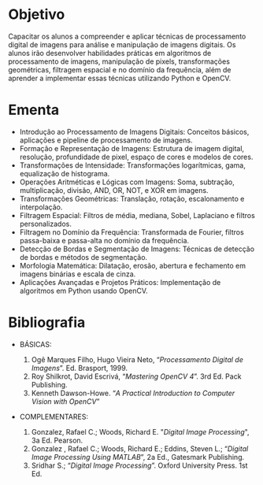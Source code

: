 # Objetivo

Capacitar os alunos a compreender e aplicar técnicas de processamento digital de imagens para análise e manipulação de imagens digitais. Os alunos irão desenvolver habilidades práticas em algoritmos de processamento de imagens, manipulação de pixels, transformações geométricas, filtragem espacial e no domínio da frequência, além de aprender a implementar essas técnicas utilizando Python e OpenCV.

# Ementa

- Introdução ao Processamento de Imagens Digitais: Conceitos básicos, aplicações e pipeline de processamento de imagens.
- Formação e Representação de Imagens: Estrutura de imagem digital, resolução, profundidade de pixel, espaço de cores e modelos de cores.
- Transformações de Intensidade: Transformações logarítmicas, gama, equalização de histograma.
- Operações Aritméticas e Lógicas com Imagens: Soma, subtração, multiplicação, divisão, AND, OR, NOT, e XOR em imagens.
- Transformações Geométricas: Translação, rotação, escalonamento e interpolação.
- Filtragem Espacial: Filtros de média, mediana, Sobel, Laplaciano e filtros personalizados.
- Filtragem no Domínio da Frequência: Transformada de Fourier, filtros passa-baixa e passa-alta no domínio da frequência.
- Detecção de Bordas e Segmentação de Imagens: Técnicas de detecção de bordas e métodos de segmentação.
- Morfologia Matemática: Dilatação, erosão, abertura e fechamento em imagens binárias e escala de cinza.
- Aplicações Avançadas e Projetos Práticos: Implementação de algoritmos em Python usando OpenCV.

# Bibliografia

- BÁSICAS:
    1. Ogê Marques Filho, Hugo Vieira Neto, “_Processamento Digital de Imagens_”. Ed. Brasport, 1999.
    1. Roy Shilkrot, David Escrivá, “_Mastering OpenCV 4_”. 3rd Ed. Pack Publishing.
    1. Kenneth Dawson-Howe. “_A Practical Introduction to Computer Vision with OpenCV_”

- COMPLEMENTARES:
    1. Gonzalez, Rafael C.; Woods, Richard E. "_Digital Image Processing_", 3a Ed. Pearson.
    1. Gonzalez , Rafael C.; Woods, Richard E.; Eddins, Steven L.; “_Digital Image Processing Using MATLAB_”, 2a Ed., Gatesmark Publishing.
    1. Sridhar S.; “_Digital Image Processing_”. Oxford University Press. 1st Ed.
